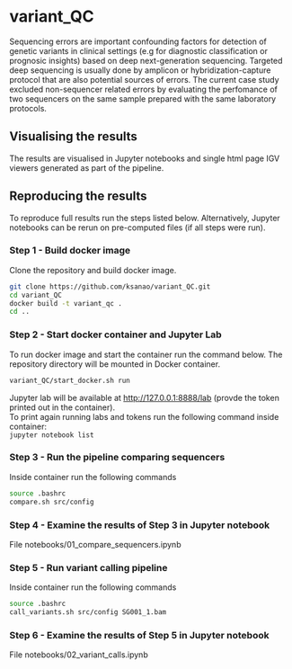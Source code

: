 # variant_QC
Sequencing errors are important confounding factors for detection of genetic variants in clinical settings (e.g for diagnostic classification or prognosic insights) based on deep next-generation sequencing. Targeted deep sequencing is usually done by amplicon or hybridization-capture protocol that are also potential sources of errors. The current case study excluded non-sequencer related errors by evaluating the perfomance of two sequencers on the same sample prepared with the same laboratory protocols.

## Visualising the results
The results are visualised in Jupyter notebooks and single html page IGV viewers generated as part of the pipeline.

## Reproducing the results
To reproduce full results run the steps listed below.
Alternatively, Jupyter  notebooks can be rerun on pre-computed files (if all steps were run).

### Step 1 - Build docker image
Clone the repository and build docker image.  

```bash
git clone https://github.com/ksanao/variant_QC.git  
cd variant_QC  
docker build -t variant_qc .  
cd ..  
```

### Step 2 - Start docker container and Jupyter Lab
To run docker image and start the container run the command below. The repository directory will be mounted in Docker container.  

```bash
variant_QC/start_docker.sh run  
```

Jupyter lab will be available at http://127.0.0.1:8888/lab (provde the token printed out in the container).   
To print again running labs and tokens run the following command inside container:  
`jupyter notebook list` 

### Step 3 - Run the pipeline comparing sequencers
Inside container run the following commands  
   
```bash
source .bashrc   
compare.sh src/config
```

### Step 4 - Examine the results of Step 3 in Jupyter notebook
File notebooks/01_compare_sequencers.ipynb

### Step 5 - Run variant calling pipeline
Inside container run the following commands  

```bash
source .bashrc  
call_variants.sh src/config SG001_1.bam
```

### Step 6 - Examine the results of Step 5 in Jupyter notebook
File notebooks/02_variant_calls.ipynb
